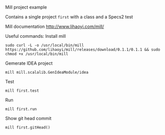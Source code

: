 Mill project example

Contains a single project `first` with a class and a Specs2 test

Mill documentation http://www.lihaoyi.com/mill/

Useful commands:
Install mill
```
sudo curl -L -o /usr/local/bin/mill https://github.com/lihaoyi/mill/releases/download/0.1.1/0.1.1 && sudo chmod +x /usr/local/bin/mill
```

Gemerate IDEA project
```
mill mill.scalalib.GenIdeaModule/idea
```

Test
```
mill first.test
```


Run
```
mill first.run
```


Show git head commit
```
mill first.gitHead()
```